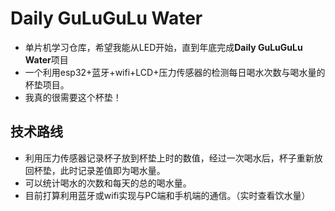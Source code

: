 # Daily GuLuGuLu Water

- 单片机学习仓库，希望我能从LED开始，直到年底完成**Daily GuLuGuLu Water**项目
- 一个利用esp32+蓝牙+wifi+LCD+压力传感器的检测每日喝水次数与喝水量的杯垫项目。
- 我真的很需要这个杯垫！

## 技术路线

- 利用压力传感器记录杯子放到杯垫上时的数值，经过一次喝水后，杯子重新放回杯垫，此时记录差值即为喝水量。
- 可以统计喝水的次数和每天的总的喝水量。
- 目前打算利用蓝牙或wifi实现与PC端和手机端的通信。（实时查看饮水量）
